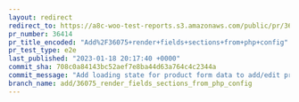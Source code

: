 ```yaml
---
layout: redirect
redirect_to: https://a8c-woo-test-reports.s3.amazonaws.com/public/pr/36414/e2e/index.html
pr_number: 36414
pr_title_encoded: "Add%2F36075+render+fields+sections+from+php+config"
pr_test_type: e2e
last_published: "2023-01-18 20:17:40 +0000"
commit_sha: 708c0a84143bc52aef7e8ba44d63a764c4c2344a
commit_message: "Add loading state for product form data to add/edit product pages"
branch_name: add/36075_render_fields_sections_from_php_config
---
```

